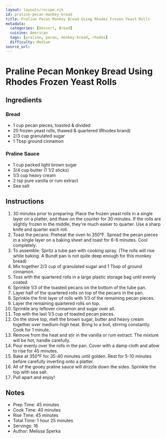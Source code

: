 ```yaml
---
layout: layouts/recipe.njk
id: praline-pecan-monkey-bread
title: Praline Pecan Monkey Bread Using Rhodes Frozen Yeast Rolls
metadata:
  categories: [Dessert, Bread]
  cuisine: American
  tags: [praline, pecan, monkey-bread, rhodes]
  difficulty: Medium
source_url: 
---
```


# Praline Pecan Monkey Bread Using Rhodes Frozen Yeast Rolls

## Ingredients

### Bread
- 1 cup pecan pieces, toasted & divided
- 20 frozen yeast rolls, thawed & quartered (Rhodes brand)
- 2/3 cup granulated sugar
- 1 Tbsp ground cinnamon

### Praline Sauce
- 1 cup packed light brown sugar
- 3/4 cup butter (1 1/2 sticks)
- 1/3 cup heavy cream
- 2 tsp pure vanilla or rum extract
- Sea salt

## Instructions

1. 30 minutes prior to preparing: Place the frozen yeast rolls in a single layer on a platter, and thaw on the counter for 30 minutes. If the rolls are slightly frozen in the middle, they're much easier to quarter. Use a sharp knife and quarter each roll.
2. Toast the pecans: Preheat the oven to 350°F. Spread the pecan pieces in a single layer on a baking sheet and toast for 6-8 minutes. Cool completely.
3. To assemble: Spritz a tube pan with cooking spray. (The rolls will rise while baking. A Bundt pan is not quite deep enough for this monkey bread)
4. Mix together 2/3 cup of granulated sugar and 1 Tbsp of ground cinnamon.
5. Toss with the quartered rolls in a large plastic storage bag until evenly coated.
6. Sprinkle 1/3 of the toasted pecans on the bottom of the tube pan.
7. Layer half of the quartered rolls on top of the pecans in the pan.
8. Sprinkle the first layer of rolls with 1/3 of the remaining pecan pieces.
9. Layer the remaining quartered rolls on top.
10. Sprinkle any leftover cinnamon and sugar over all.
11. Top with the last 1/3 cup of toasted pecan pieces.
12. On the stove top, melt the brown sugar, butter and heavy cream together over medium-high heat. Bring to a boil, stirring constantly. Cook for 1 minute.
13. Remove from the heat and stir in the vanilla or rum extract. The mixture will be hot, handle carefully.
14. Pour evenly over the rolls in the pan. Cover with a damp cloth and allow to rise for 45 minutes.
15. Bake at 350°F for 35-40 minutes until golden. Rest for 5-10 minutes before carefully inverting onto a platter.
16. All of the gooey praline sauce will drizzle down the sides. Sprinkle the top with sea salt.
17. Pull apart and enjoy!

## Notes
- Prep Time: 45 minutes
- Cook Time: 40 minutes
- Rise Time: 45 minutes
- Total Time: 1 hour 25 minutes
- Servings: 16
- Author: Melissa Sperka